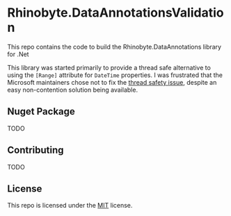 
# Rhinobyte.DataAnnotationsValidation

This repo contains the code to build the Rhinobyte.DataAnnotations library for .Net

This library was started primarily to provide a thread safe alternative to using the `[Range]` attribute for
`DateTime` properties. I was frustrated that the Microsoft maintainers chose not to fix the [thread safety issue](https://github.com/dotnet/runtime/issues/1143),
despite an easy non-contention solution being available.

## Nuget Package

TODO

## Contributing

TODO

## License

This repo is licensed under the [MIT](LICENSE) license.